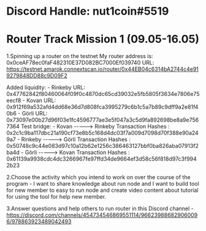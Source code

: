 # Discord Handle: nut1coin#5519
# Router Track Mission 1 (09.05-16.05)

1.Spinning up a router on the testnet
My router address is: 0x0ceAF78ec0faF482310E37D082BC7000Ef039740
URL: https://testnet.amarok.connextscan.io/router/0x44EB04c6314bA2744c4e919279848DD88c9D09F2

Added liquidity:
        - Rinkeby URL: 0x47762842f80460064f09f0c4870dc65cd39032e5fb5805f3634e7806e75eecf8
        - Kovan URL: 0x912f69a532afd4dd68e36d7d808fca3995279c6b1c5a7b89c9dff9a2e81f40b6
        - Görli URL: 0x73097e00b27d96f03e1fc4596777ae3e5f047a3c5d9fa892698be8a9e7567364
Test bridge:
        - Kovan -----> Rinkeby Transaction Hashes :
        0x2c1c9ba117dbc21a190cf73e8b5c168d4dc03f7a009d7098d70f388e90a249a7
        - Rinkeby -----> Görli Transaction Hashes :
        0x50748c9c44e083d97c10a12b62e1256c386463127bbf0ba826aba07913f2ba4d
        - Görli -----> Kovan Transaction Hashes :
        0x61139a9938cdc4dc3266967fe97ffd34de9664ef3d58c56f818d97c3f9942b23

2.Choose the activity which you intend to work on over the course of the program
        - I want to share knowledge about run node and I want to build tool for new member to easy to run node and create video content about tutorial for using the tool for help new member.

3.Answer questions and help others to run router in this Discord channel
        - https://discord.com/channels/454734546869551114/966239886829060096/978863923489042493
